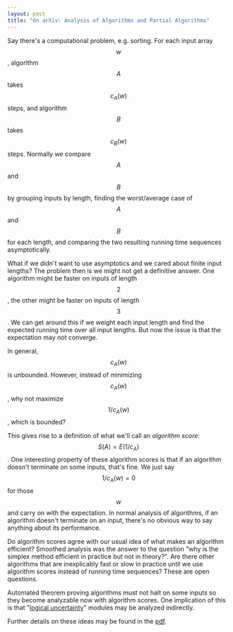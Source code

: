 ```yaml
---
layout: post
title: "On arXiv: Analysis of Algorithms and Partial Algorithms"
---
```


Say there's a computational problem, e.g. sorting.
For each input array
$$w$$, algorithm $$A$$ takes $$c_A(w)$$ steps, and algorithm $$B$$ takes
$$c_B(w)$$ steps.
Normally we compare $$A$$ and $$B$$ by grouping inputs by length, finding
the worst/average case of $$A$$ and $$B$$ for each length, and comparing the
two resulting running time sequences asymptotically.

What if we didn't want to use asymptotics and we cared about finite input
lengths?
The problem then is we might not get a definitive answer.
One algorithm might be faster on inputs of length $$2$$, the other might be
faster on inputs of length $$3$$.
We can get around this if we weight each input length and find the expected
running time over all input lengths.
But now the issue is that the expectation may not converge.

In general, $$c_A(w)$$ is unbounded.
However, instead of minimizing $$c_A(w)$$, why not maximize
$$1/c_A(w)$$, which is bounded?

This gives rise to a definition of what we'll call an _algorithm score_:
$$S(A) = E(1/c_A)$$.
One interesting property of these algorithm scores is that if an algorithm
doesn't terminate on some inputs, that's fine.
We just say $$1/c_A(w) = 0$$ for those $$w$$ and carry on with the expectation.
In normal analysis of algorithms, if an algorithm doesn't terminate on an
input, there's no obvious way to say anything about its performance.

Do algorithm scores agree with our usual idea of what makes an algorithm
efficient?
Smoothed analysis was the answer to the question "why is the simplex method
efficient in practice but not in theory?".
Are there other algorithms that are inexplicably fast or slow in practice until
we use algorithm scores instead of running time sequences?
These are open questions.

Automated theorem proving algorithms must not halt on some inputs so they
become analyzable now with algorithm scores.
One implication of this is that
"[logical uncertainty](http://lesswrong.com/lw/l4p/logical_uncertainty_reading_list/)"
modules may be analyzed indirectly.

Further details on these ideas may be found in the
[pdf](http://arxiv.org/abs/1601.03411).
